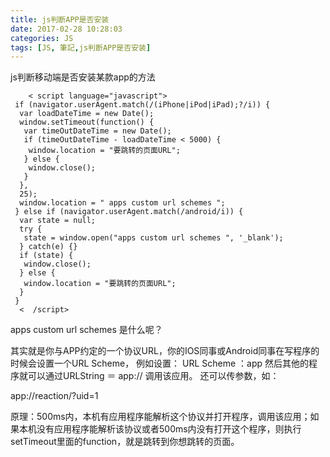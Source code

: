 ```yaml
---
title: js判断APP是否安装
date: 2017-02-28 10:28:03
categories: JS
tags: [JS, 筆記,js判断APP是否安装]
---
```


js判断移动端是否安装某款app的方法

<!-- more -->



```
	< script language="javascript">
 if (navigator.userAgent.match(/(iPhone|iPod|iPad);?/i)) {
  var loadDateTime = new Date();
  window.setTimeout(function() {
   var timeOutDateTime = new Date();
   if (timeOutDateTime - loadDateTime < 5000) {
    window.location = "要跳转的页面URL";
   } else {
    window.close();
   }
  },
  25);
  window.location = " apps custom url schemes ";
 } else if (navigator.userAgent.match(/android/i)) {
  var state = null;
  try {
   state = window.open("apps custom url schemes ", '_blank');
  } catch(e) {}
  if (state) {
   window.close();
  } else {
   window.location = "要跳转的页面URL";
  }
 }
  <  /script>

```

apps custom url schemes 是什么呢？

其实就是你与APP约定的一个协议URL，你的IOS同事或Android同事在写程序的时候会设置一个URL Scheme， 例如设置： URL Scheme ：app 然后其他的程序就可以通过URLString ＝ app:// 调用该应用。 还可以传参数，如：

app://reaction/?uid=1

原理：500ms内，本机有应用程序能解析这个协议并打开程序，调用该应用；如果本机没有应用程序能解析该协议或者500ms内没有打开这个程序，则执行setTimeout里面的function，就是跳转到你想跳转的页面。 


